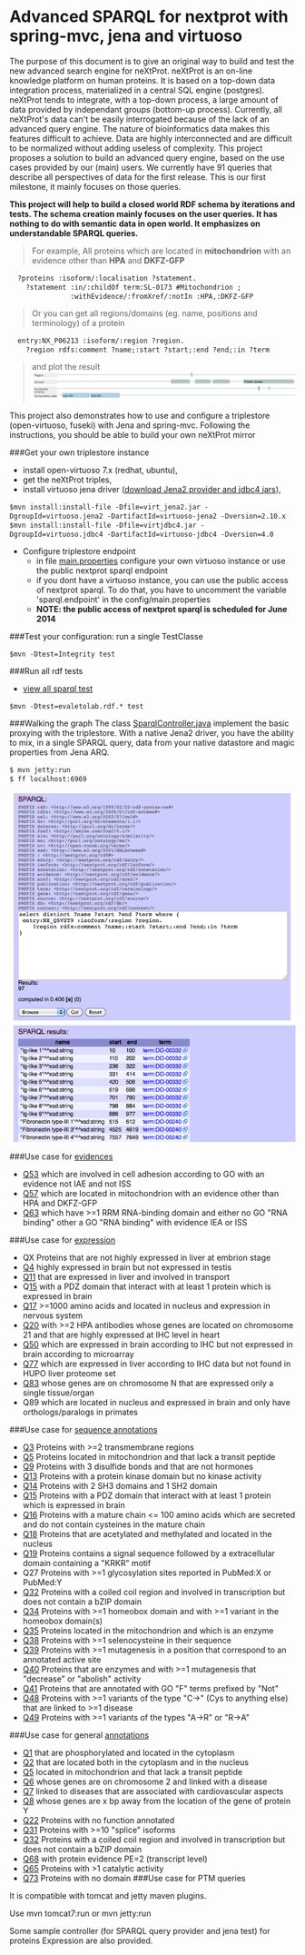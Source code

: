 Advanced SPARQL for nextprot with spring-mvc, jena and virtuoso 
===============================================================
The purpose of this document is to give an original way to build and test the new advanced search engine for neXtProt. neXtProt is an on-line knowledge platform on human proteins. It is based on a top-down data integration process, materialized in a central SQL engine (postgres). neXtProt tends to integrate, with a top-down process, a large amount of data provided by independant groups (bottom-up process). Currently, all neXtProt's data can't be easily interrogated because of the lack of an advanced query engine. The nature of bioinformatics data makes this features difficult to achieve. Data are highly interconnected and are difficult to be normalized without adding useless of complexity.
This project proposes a solution to build an advanced query engine, based on the use cases provided by our (main) users. We currently have 91 queries that describe all perspectives of data for the first release. This is our first milestone, it mainly focuses on those queries. 

**This project will help to build a closed world RDF schema by iterations and tests. The schema creation mainly focuses on the user queries. It has nothing to do with semantic data in open world. It emphasizes on understandable SPARQL queries.**
> For example, All proteins which are located in **mitochondrion** with an evidence other than **HPA** and **DKFZ-GFP**

```SPARQL
  ?proteins :isoform/:localisation ?statement.
    ?statement :in/:childOf term:SL-0173 #Mitochondrion ; 
               :withEvidence/:fromXref/:notIn :HPA,:DKFZ-GFP
```
> Or you can get all regions/domains (eg. name, positions and terminology) of a protein 

```SPARQL
  entry:NX_P06213 :isoform/:region ?region.
    ?region rdfs:comment ?name;:start ?start;:end ?end;:in ?term
```
> and plot the result
![SNORQL](src/main/webapp/resources/img/regions.png)

This project also demonstrates how to use and configure a triplestore (open-virtuoso, fuseki) with Jena and spring-mvc. Following the instructions, you should be able to build your own neXtProt mirror

<!--
###RDFS and queries,
* [initial rdf schema](src/main/resources/owl)
* [view all sparql queries](src/test/resources/sparql)
-->

###Get your own triplestore instance 
* install open-virtuoso 7.x (redhat, ubuntu),
* get the neXtProt triples, 
* install virtuoso jena driver ([download Jena2 provider and jdbc4  jars](http://virtuoso.openlinksw.com/dataspace/doc/dav/wiki/Main/VOSDownload#Jena%20Provider)),
```shell
$mvn install:install-file -Dfile=virt_jena2.jar -DgroupId=virtuoso.jena2 -DartifactId=virtuoso-jena2 -Dversion=2.10.x
$mvn install:install-file -Dfile=virtjdbc4.jar -DgroupId=virtuoso.jdbc4 -DartifactId=virtuoso-jdbc4 -Dversion=4.0
```
* Configure triplestore endpoint
  * in file [main.properties](src/main/resources/config/main.properties) configure your own virtuoso instance or use the public nextprot sparql endpoint
  * if you dont have a virtuoso instance, you can use the public access of nextprot sparql. To do that, you have to uncomment the variable 'sparql.endpoint' in the config/main.properties
  * __NOTE: the public access of nextprot sparql is scheduled for June 2014__

###Test  your configuration: run a single TestClasse
```shell
$mvn -Dtest=Integrity test
```
###Run all rdf tests
* [view all sparql test](src/test/java/evaletolab/rdf)
```shell
$mvn -Dtest=evaletolab.rdf.* test
```

###Walking the graph
The class [SparqlController.java](src/main/java/evaletolab/controller/SparqlController.java) implement the basic proxying with the triplestore. With a native Jena2 driver, you have the ability to mix, in a single SPARQL query, data from your native datastore and magic properties from Jena ARQ.
```shell
$ mvn jetty:run
$ ff localhost:6969
```

![SNORQL](src/main/webapp/resources/img/snorql.png "snorql frontend")

###Use case for [evidences](src/test/java/evaletolab/rdf/Evidences.java)
* [Q53](src/test/resources/sparql/Q53-1-involvedInGO0007155_WithEvidence_NotIEA_And_NotISS.sparql)	which are involved in cell adhesion according to GO with an evidence not IAE and not ISS
* [Q57](src/test/resources/sparql/Q57-locatedInMitochondrionWithEvidenceOtherThan_HPA_And_DKFZ_GFP.sparql)	which are located in mitochondrion with an evidence other than HPA and DKFZ-GFP
* [Q63](src/test/resources/sparql/Q63-with1RRM_RNAbindingDomainWithEvidenceIEAorISS.sparql)	which have >=1 RRM RNA-binding domain and either no GO "RNA binding" other a GO "RNA binding" with evidence IEA or ISS

###Use case for [expression](src/test/java/evaletolab/rdf/Expression.java)
* QX  Proteins that are not highly expressed in liver at embrion stage
* [Q4](src/test/resources/sparql/Q4-highlyExpressedInBrainButNotInTestis.sparql)  highly expressed in brain but not expressed in testis
* [Q11](src/test/resources/sparql/Q11-expressedInLiverAndInvolvedInTransport.sparql) that are expressed in liver and involved in transport 
* Q[15](src/test/resources/sparql/Q15-PDZdomainthatInteractWithProteinExpresssedInBrain.sparql) with a PDZ domain that interact with at least 1 protein which is expressed in brain 
* [Q17](src/test/resources/sparql/Q17-gt1000aaAndLocatedInNucleusAndExpressedInNervousSystem.sparql) >=1000 amino acids and located in nucleus and expression in nervous system 
* [Q20](src/test/resources/sparql/Q20-HPAOnChromosome21highlyExpresssedInHeartAtIHCLevel.sparql) with >=2 HPA antibodies whose genes are located on chromosome 21 and that are highly expressed at IHC level in heart
* [Q50](src/test/resources/sparql/Q50-expressedInBrainAccordingIHCButNotExpressedInBrainAccordingMicroarray.sparql) which are expressed in brain according to IHC but not expressed in brain according to microarray
* [Q77](src/test/resources/sparql/Q77-expressedInLiverAccordingIHCButNotInHUPOLiverProteom.sparql) which are expressed in liver according to IHC data but not found in HUPO liver proteome set
* [Q83](./src/test/resources/sparql/Q83-expressedOnASingleTissue.sparql) whose genes are on chromosome N that are expressed only a single tissue/organ
* Q89 which are located in nucleus and expressed in brain and only have orthologs/paralogs in primates

###Use case for [sequence annotations](src/test/java/evaletolab/rdf/Features.java)
* [Q3](src/test/resources/sparql/Q3-with2TransmembraneRegions.sparql)	Proteins with >=2 transmembrane regions 
* [Q5](src/test/resources/sparql/Q5-locatedInMitochondrionAndLackATransitPeptide.sparql)	Proteins located in mitochondrion and that lack a transit peptide
* [Q9](src/test/resources/sparql/Q9-with3DisulfideBondsAndNotHormones.sparql)	Proteins with 3 disulfide bonds and that are not hormones 
* [Q13](src/test/resources/sparql/Q13-withKinaseDomainButNotKinaseActivity.sparql) Proteins with a protein kinase domain but no kinase activity 
* [Q14](src/test/resources/sparql/Q14-with2SH3And1SHD2.sparql) Proteins with 2 SH3 domains and 1 SH2 domain 
* [Q15](src/test/resources/sparql/Q15-PDZdomainthatInteractWithProteinExpresssedInBrain.sparql) Proteins with a PDZ domain that interact with at least 1 protein which is expressed in brain 
* [Q16](src/test/resources/sparql/Q16-withMature100AAWhichAreSecretedAndNotContainsCysteinesInMature.sparql) Proteins with a mature chain <= 100 amino acids which are secreted and do not contain cysteines in the mature chain 
* [Q18](src/test/resources/sparql/Q18-thatAreAcetylatedAndMethylated.sparql) Proteins that are acetylated and methylated and located in the nucleus 
* [Q19](src/test/resources/sparql/Q19-containsSignalSequenceFollowedByAExtracellularDomainContainingKRKRMotif.sparql) Proteins contains a signal sequence followed by a extracellular domain containing a "KRKR" motif 
* Q27 Proteins with >=1 glycosylation sites reported in PubMed:X or PubMed:Y
* [Q32](src/test/resources/sparql/Q32-withCoiledCoiledAndInvolvedInTranscriptionButNotContainBZIP.sparql) Proteins with a coiled coil region and involved in transcription but does not contain a bZIP domain
* [Q34](src/test/resources/sparql/Q34-withHomeoboxAndWithVariantsInTheHomeobox.sparql) Proteins with >=1 homeobox domain and with >=1 variant in the homeobox domain(s)
* [Q35](src/test/resources/sparql/Q35.sparql) Proteins located in the mitochondrion and which is an enzyme
* [Q38](src/test/resources/sparql/Q38.sparql) Proteins with >=1 selenocysteine in their sequence
* [Q39](src/test/resources/sparql/Q39.sparql) Proteins with >=1 mutagenesis in a position that correspond to an annotated active site
* [Q40](src/test/resources/sparql/Q40.sparql) Proteins that are enzymes and with >=1 mutagenesis that "decrease" or "abolish" activity
* [Q41](src/test/resources/sparql/Q41.sparql) Proteins that are annotated with GO "F" terms prefixed by "Not"
* [Q48](src/test/resources/sparql/Q48.sparql) Proteins with >=1 variants of the type "C->" (Cys to anything else) that are linked to >=1 disease
* [Q49](src/test/resources/sparql/Q49.sparql) Proteins with >=1 variants of the types "A->R" or "R->A"

###Use case for general [annotations](src/test/java/evaletolab/rdf/General.java)
* [Q1](src/test/resources/sparql/Q1.sparql) that are phosphorylated and located in the cytoplasm 
* [Q2](src/test/resources/sparql/Q2.sparql) that are located both in the cytoplasm and in the nucleus
* [Q5](src/test/resources/sparql/Q5.sparql) located in mitochondrion and that lack a transit peptide
* [Q6](src/test/resources/sparql/Q6.sparql) whose genes are on chromosome 2 and linked with a disease
* [Q7](src/test/resources/sparql/Q7.sparql) linked to diseases that are associated with cardiovascular aspects
* [Q8](src/test/resources/sparql/Q8.sparql) whose genes are x bp away from the location of the gene of protein Y
* [Q22](src/test/resources/sparql/Q22.sparql) Proteins with no function annotated
* [Q31](src/test/resources/sparql/Q31.sparql) Proteins with >=10 "splice" isoforms
* [Q32](src/test/resources/sparql/Q32.sparql) Proteins with a coiled coil region and involved in transcription but does not contain a bZIP domain
* [Q68](src/test/resources/sparql/Q68.sparql)	with protein evidence PE=2 (transcript level)
* [Q65](src/test/resources/sparql/Q65.sparql) Proteins with >1 catalytic activity 
* [Q73](src/test/resources/sparql/Q73.sparql) Proteins with no domain 
###Use case for PTM queries


It is compatible with tomcat and jetty maven plugins.

Use
    mvn tomcat7:run
or
    mvn jetty:run

Some sample controller (for SPARQL query provider and jena test) for proteins Expression are also provided.

